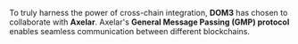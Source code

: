 To truly harness the power of cross-chain integration, **DOM3** has chosen to collaborate with **Axelar**. Axelar's **General Message Passing (GMP) protocol** enables seamless communication between different blockchains.
